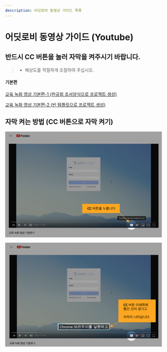 ```yaml
---
description: 어딧로비 동영상 가이드 목록
---
```


# 어딧로비 동영상 가이드 \(Youtube\)

## 반드시 CC 버튼을 눌러 자막을 켜주시기 바랍니다.  

> + 해상도를 적절하게 조절하여 주십시오.

#### 기본편 

[교육 녹화 영상 기본편-1 \(한공회 조서양식으로 프로젝트 생성\)](https://www.youtube.com/watch?v=rj175wKqI7s&index=1&list=PLK017PlkCF9e9V-5ta0rticxFxZCLxk0U)

[교육 녹화 영상 기본편-2 \(빈 템플릿으로 프로젝트 생성\)](https://www.youtube.com/watch?v=vTVNvX5VPr0&list=PLK017PlkCF9e9V-5ta0rticxFxZCLxk0U&index=2)

## 자막 켜는 방법 \(CC 버튼으로 자막 켜기\)  

![Youtube &#xC601;&#xC0C1; &#xD558;&#xB2E8;&#xC758; CC &#xBC84;&#xD2BC;&#xC744; &#xB204;&#xB985;&#xB2C8;&#xB2E4;. ](.gitbook/assets/screenshot-2019-02-01-16.23.05.png)

![CC &#xBC84;&#xD2BC; &#xD558;&#xB2E8;&#xC5D0; &#xBE68;&#xAC04; &#xC120;&#xC774; &#xC0DD;&#xAE30;&#xACE0;, &#xC790;&#xB9C9;&#xC774; &#xD654;&#xBA74;&#xC5D0; &#xB098;&#xD0C0;&#xB0A9;&#xB2C8;&#xB2E4;. ](.gitbook/assets/screenshot-2019-02-01-16.23.35.png)

